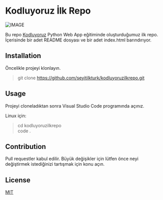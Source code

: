 # Kodluyoruz İlk Repo

![IMAGE](https://i.ibb.co/2gWPwRs/Ekran-Resmi-2021-12-15-10-33-15.png)

Bu repo [Kodluyoruz](https://www.kodluyoruz.org/) Python Web App eğitiminde oluşturduğumuz ilk repo. İçerisinde bir adet README dosyası ve bir adet index.html barındırıyor. 

## Installation

Öncelikle projeyi klonlayın. 

 
 > git clone https://github.com/seyitilkturk/kodluyoruzilkrepo.git
 
 
  ## Usage

  Projeyi cloneladıktan sonra Visual Studio Code programında açınız. 

  Linux için:

  >cd kodluyoruzilkrepo  
  >code .
 
 ## Contribution

 Pull requestler kabul edilir. Büyük değişikler için lütfen önce neyi değiştirmek istediğinizi tartışmak için konu açın.


 ## License

 [MIT](https://opensource.org/licenses/MIT)


